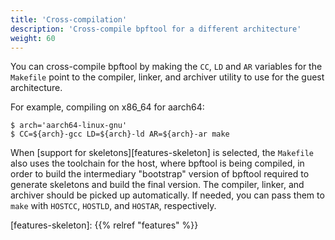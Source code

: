 ```yaml
---
title: 'Cross-compilation'
description: 'Cross-compile bpftool for a different architecture'
weight: 60
---
```


You can cross-compile bpftool by making the `CC`, `LD` and `AR` variables for
the `Makefile` point to the compiler, linker, and archiver utility to use for
the guest architecture.

For example, compiling on x86\_64 for aarch64:

```console
$ arch='aarch64-linux-gnu'
$ CC=${arch}-gcc LD=${arch}-ld AR=${arch}-ar make
```

When [support for skeletons][features-skeleton] is selected, the `Makefile`
also uses the toolchain for the host, where bpftool is being compiled, in order
to build the intermediary "bootstrap" version of bpftool required to generate
skeletons and build the final version. The compiler, linker, and archiver
should be picked up automatically. If needed, you can pass them to `make` with
`HOSTCC`, `HOSTLD`, and `HOSTAR`, respectively.

[features-skeleton]: {{% relref "features" %}}
